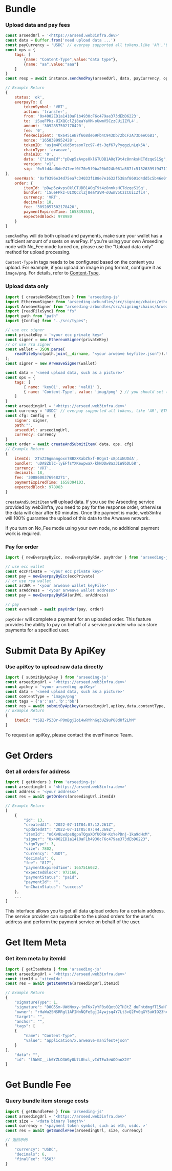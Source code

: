 # Bundle

### Upload data and pay fees

```jsx
const arseedUrl = '<https://arseed.web3infra.dev>'
const data = Buffer.from('need upload data ...')
const payCurrency = 'USDC' // everpay supported all tokens,like 'AR','ETH','USDT' and so on
const ops = {
    tags: [
        {name: "Content-Type",value:"data type"},
        {name: "aa",value:"aaa"}
    ]
}
const resp = await instance.sendAndPay(arseedUrl, data, payCurrency, ops)

// Example Return
{
    status: 'ok',
    everpayTx: {
        tokenSymbol: 'VRT',
        action: 'transfer',
        from: '0x4002ED1a1410aF1b4930cF6c479ae373dEbD6223',
        to: 'iSueFPkz-UIXQCclZj8eaYaVM-oUwmV5CzzCUiIZfL4',
        amount: '3092857502178420',
        fee: '0',
        feeRecipient: '0x6451eB7f668de69Fb4C943Db72bCF2A73DeeC6B1',
        nonce: '1658389952428',
        tokenID: 'usjm4PCxUd5mtaon7zc97-dt-3qf67yPyqgzLnLqk5A',
        chainType: 'arweave',
        chainID: '0',
        data: '{"itemId":"pDwp5zAvpsOklGTUDB1AOqT9t4z8nnksHCTdzqeS1Sg","bundler":"iSueFPkz-UIXQCclZj8eaYaVM-oUwmV5CzzCUiIZfL4","currency":"VRT","decimals":18,"fee":"3092857502178420","paymentExpiredTime":1658393551,"expectedBlock":978980}',
        version: 'v1',
        sig: '0x5fd4ad8de747eef0f70e5f9ba20b024b061a587fc51526399f94711f6bf9ff7012cd743b2b23e1b9e6aad721006578539628be9e4456954917efe09eee2780d91b'
},
    everHash: '0xf9396e34d75ea7c34033f188e7e1632f538af8601d4dd5c5b46e0f113deb6d30',
    order: {
        itemId: 'pDwp5zAvpsOklGTUDB1AOqT9t4z8nnksHCTdzqeS1Sg',
        bundler: 'iSueFPkz-UIXQCclZj8eaYaVM-oUwmV5CzzCUiIZfL4',
        currency: 'VRT',
        decimals: 18,
        fee: '3092857502178420',
        paymentExpiredTime: 1658393551,
        expectedBlock: 978980
    }
}

```

`sendAndPay` will do both upload and payments, make sure your wallet has a sufficient amount of assets on everPay. If you’re using your own Arseeding node with No_Fee mode turned on, please use the "Upload data only" method for upload processing.

`Content-Type` in tags needs to be configured based on the content you upload. For example, if you upload an image in png format, configure it as `image/png`. For details, refer to [Content-Type](../../other/tags.md#content-type).

### Upload data only

```jsx
import { createAndSubmitItem } from 'arseeding-js'
import EthereumSigner from 'arseeding-arbundles/src/signing/chains/ethereumSigner'
import ArweaveSigner from "arseeding-arbundles/src/signing/chains/ArweaveSigner"
import {readFileSync} from "fs"
import path from "path"
import {Config} from "../src/types";

// use ecc signer
const privateKey = '<your ecc private key>'
const signer = new EthereumSigner(privateKey)
// or use rsa signer
const wallet = JSON.parse(
    readFileSync(path.join(__dirname, "<your arweave keyfile>.json")).toString(),
);
const signer = new ArweaveSigner(wallet)

const data = '<need upload data, such as a picture>'
const ops = {
    tags: [
        { name: 'key01', value: 'val01' },
        { name: 'Content-Type', value: 'imag/png' } // you should set the data type tag
    ]
}
const arseedingUrl = '<https://arseed.web3infra.dev>'
const currency = 'USDC' // everpay supported all tokens, like 'AR','ETH','USDT' and so on
const cfg: Config =  {
    signer: signer,
    path:"",
    arseedUrl: arseedingUrl,
    currency: currency
}
const order = await createAndSubmitItem( data, ops, cfg)
// Example Return
{
    itemId: 'XTnZ26gmangoxn7BBXXXabZhxf-BQgnI-x8p1xNUDdA',
    bundler: 'uDA8ZblC-lyEFfsYXKewpwaX-kkNDDw8az3IW9bDL68',
    currency: 'VRT',
    decimals: 18,
    fee: '3088600376948271',
    paymentExpiredTime: 1658394103,
    expectedBlock: 978983
}
```

`createAndSubmitItem` will upload data. If you use the Arseeding service provided by web3infra, you need to pay for the response order, otherwise the data will clear after 60 minutes. Once the payment is made, web3infra will 100% guarantee the upload of this data to the Arweave network.

If you turn on No_Fee mode using your own node, no additional payment work is required.

### Pay for order

```jsx
import { newEverpayByEcc, newEverpayByRSA, payOrder } from 'arseeding-js'

// use ecc wallet
const eccPrivate = '<your ecc private key>'
const pay = newEverpayByEcc(eccPrivate)
// or use rsa wallet
const arJWK = '<your arweave wallet keyFile>'
const arAddress = '<your arweave wallet address>'
const pay = newEverpayByRSA(arJWK, arAddress)

// pay
const everHash = await payOrder(pay, order)
```

`payOrder` will complete a payment for an uploaded order. This feature provides the ability to pay on behalf of a service provider who can store payments for a specified user.

# Submit Data By ApiKey

### Use apiKey to upload raw data directly

```jsx
import { submitByApikey } from 'arseeding-js'
const arseedingUrl = '<https://arseed.web3infra.dev>'
const apikey = '<your arseeding apiKey>'
const data = '<need upload data, such as a picture>'
const contentType = 'image/png'
const tags = {'a':'aa','b':'bb'}
const res = await submitByApikey(arseedingUrl,apikey,data,contentType, tags)
// Example Return
{
    itemId: "tSB2-PS3Qr-POmBgjIoi4wRYhhGq3UZ9uPO8dUf2LhM"
}

```

To request an apiKey, please contact the everFinance Team.

# Get Orders

### Get all orders for address

```jsx
import { getOrders } from 'arseeding-js'
const arseedingUrl = '<https://arseed.web3infra.dev>'
const address = '<your address>'
const res = await getOrders(arseedingUrl,itemId)

// Example Return
[
    {
        "id": 13,
        "createdAt": "2022-07-11T04:07:12.261Z",
        "updatedAt": "2022-07-11T05:07:44.369Z",
        "itemId": "n6Xv8LwdpsQgpaTQgaXQfUORW-KxYePDnj-1ka9dHxM",
        "signer": "0x4002ED1a1410aF1b4930cF6c479ae373dEbD6223",
        "signType": 3,
        "size": 7802,
        "currency": "USDT",
        "decimals": 6,
        "fee": "817",
        "paymentExpiredTime": 1657516032,
        "expectedBlock": 972166,
        "paymentStatus": "paid",
        "paymentId": "",
        "onChainStatus": "success"
    },
    ...
]

```

This interface allows you to get all data upload orders for a certain address. The service provider can subscribe to the upload orders for the user's address and perform the payment service on behalf of the user.

# Get Item Meta

### Get item meta by itemId

```jsx
import { getItemMeta } from 'arseeding-js'
const arseedingUrl = '<https://arseed.web3infra.dev>'
const itemId = '<itemId>'
const res = await getItemMeta(arseedingUrl,itemId)

// Example Return
{
    "signatureType": 1,
    "signature": "D0G5Sm-UWdNyxy-jmFKx7yYF0s0QxtO2THJtZ_duFntdmgfT15aHTU9H2-DENoZ-SdYvgFwH1_1fpTWtxQ6EhWrvSdPV6O--hOFAqdTAF-dH9-Krk_MyCf0YOhaV6JrUDam1j9cKcZGH7Ra-mmo3jdZKUtf9OxPjeZMl5DZCY_N9G9gEnI6nQ2VTVhcb8Yrjo3kalARFhwMU-MOw_vHtVQSv7gfSvabWqUQ5WrsJ7ULPqoY63bKQJ9BjRoq0E1B36upmwHkGRyJ7smLay0YJeRb8DXNUkQJm0Gm9TkQ632m4muWEwdDGpelji9CkqIFQWTLZ7iHPzgMSJivkstPLhDHd5wrK5osPImdGODf8bPmgKwZrWDmxxTByVk8AhOchNuoArEXnAUcaoDGnBWPE6KdHUPPSYoF1elm3kWRmZ-GMgtKEPp9AAPtFQ7ANk-nBQd88QvPsNpipgqIBG6VMMBFxP1GWn2jrlBxY5UIb_8Pc6dCN_t9EoUTsApe5XYsx_S2dCou3WNmEx2GvPfcrdQQmqSrxbmFNaE6-V-7N1oe3AAfd0SJgRKheKmC0vIrzaChQUFEiZb0yutWEUi0au8gAi8LzsmtkFKbGlgf3_w0F_p_x53Ay_qQvrghvC3dkfahmIV9JxaiYPXC0d9kNqBEBGZU0gUw4yL787TRrObo",
    "owner": "rHaWu2SNSRRgl1AFINnNQFeSgjI4ywjsq4Y7Lt3vQ2Fv0qGY5uWIO23hcjavGM1uOjhUwKCok4JfeDwwGqvBvYDWaFFXdeniV1_zrhEmT_jvtAE5tY_hhvHB4Pw6wKXFzAOZMtx5jdbkqvG-UHil-mlkzsKtg6-q187lNRJy08dDtZBIKMJIjPScVUPXBwGW1Vww95Xe05uhWtWpv3SLfqkCE1RlLi9oXoAXtEi0GoPgQK4-wF6zDalyyHZS8mnsvaurCBQfgf795MzJG98K2EnTxYdXrnaWpCpCtEMpdOTrUXFh9wQZMpKaKGYnyIukpkDpSEXBr9faglBdO1pnAiJLXdoocMyPvfZxVeyPbb5YJYxrbc4_w4DW3OlE6Y-dCdBtN_qfhpU33CZ-034MQKYZ89wOrBHRST8STueYaWVvCQzKfJLLZfpdNkfeTCO3unhg6PTzW0sI56R4vEjoio2KxtPyQ3_tC1rTIYlEdA-GnCC4xpODpxYmgvVhD2oQP44QeUXVvkjaWTLBVc-NH3708OcZ8L03aadmn693AlhRP2_i_fns6KU7dmEUc0xfvkYwjvTV4Br4fJ7HZtpvFS8KWTRub_qB25S9ef1lhe0qTA_bb_YSog86G_Ndopl3vQv-xjHWlVSXAX3zBRapNwO3eDRvLlzR2DGMeTb2p3c",
    "target": "",
    "anchor": "",
    "tags": [
    {
        "name": "Content-Type",
        "value": "application/x.arweave-manifest+json"
    }
],
    "data": "",
    "id": "l5WNC__ih6YZLO3WGyUb7L0hcl_vIdTEw3eWOOnnX2Y"
}

```

# Get Bundle Fee

### Query bundle item storage costs
```js
import { getBundleFee } from 'arseeding-js'
const arseedingUrl = '<https://arseed.web3infra.dev>'
const size = '<data binary length>'
const currency = '<payment token symbol, such as eth, usdc. >'
const res = await getBundleFee(arseedingUrl, size, currency)

// 返回示例
{
    "currency": "USDC",
    "decimals": 6,
    "finalFee": "3503"
}
```
